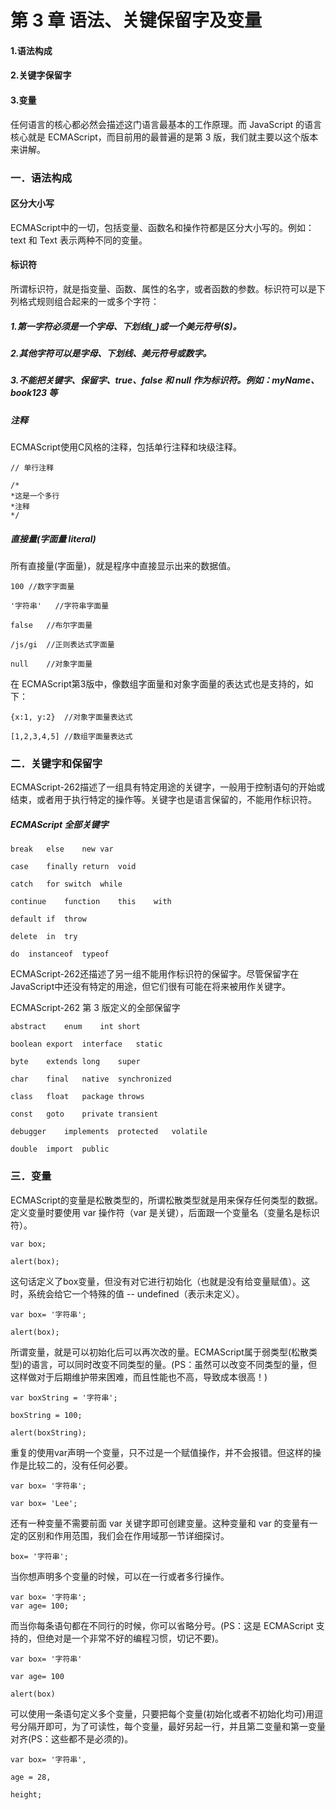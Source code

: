 
# 第 3 章 语法、关键保留字及变量

#### 1.语法构成
#### 2.关键字保留字
#### 3.变量

任何语言的核心都必然会描述这门语言最基本的工作原理。而 JavaScript 的语言核心就是 ECMAScript，而目前用的最普遍的是第 3 版，我们就主要以这个版本来讲解。

### 一．语法构成

#### 区分大小写

ECMAScript中的一切，包括变量、函数名和操作符都是区分大小写的。例如：text 和 Text 表示两种不同的变量。

#### 标识符

所谓标识符，就是指变量、函数、属性的名字，或者函数的参数。标识符可以是下列格式规则组合起来的一或多个字符：

##### 1.第一字符必须是一个字母、下划线(_)或一个美元符号($)。
##### 2.其他字符可以是字母、下划线、美元符号或数字。
##### 3.不能把关键字、保留字、true、false 和 null 作为标识符。例如：myName、book123 等

##### 注释

ECMAScript使用C风格的注释，包括单行注释和块级注释。 

```
// 单行注释

/*
*这是一个多行
*注释
*/
```


##### 直接量(字面量 literal)

所有直接量(字面量)，就是程序中直接显示出来的数据值。


```
100	//数字字面量

'字符串'	//字符串字面量

false	//布尔字面量

/js/gi	//正则表达式字面量

null	//对象字面量
```



在 ECMAScript第3版中，像数组字面量和对象字面量的表达式也是支持的，如下：


```
{x:1, y:2}	//对象字面量表达式

[1,2,3,4,5]	//数组字面量表达式
```


### 二．关键字和保留字

ECMAScript-262描述了一组具有特定用途的关键字，一般用于控制语句的开始或结束，或者用于执行特定的操作等。关键字也是语言保留的，不能用作标识符。

##### ECMAScript 全部关键字


```
break	else	new	var
			
case	finally	return	void
			
catch	for	switch	while
			
continue	function	this	with
			
default	if	throw	
			
delete	in	try	
			
do	instanceof	typeof
```

			

ECMAScript-262还描述了另一组不能用作标识符的保留字。尽管保留字在JavaScript中还没有特定的用途，但它们很有可能在将来被用作关键字。

ECMAScript-262 第 3 版定义的全部保留字


```
abstract	enum	int	short
			
boolean	export	interface	static
			
byte	extends	long	super
			
char	final	native	synchronized
			
class	float	package	throws
			
const	goto	private	transient
			
debugger	implements	protected	volatile
			
double	import	public
```

### 三．变量

ECMAScript的变量是松散类型的，所谓松散类型就是用来保存任何类型的数据。定义变量时要使用 var 操作符（var 是关键），后面跟一个变量名（变量名是标识符）。

```
var box;

alert(box);
```

这句话定义了box变量，但没有对它进行初始化（也就是没有给变量赋值）。这时，系统会给它一个特殊的值 -- undefined（表示未定义）。

```
var box= '字符串';

alert(box);
```


所谓变量，就是可以初始化后可以再次改的量。ECMAScript属于弱类型(松散类型)的语言，可以同时改变不同类型的量。(PS：虽然可以改变不同类型的量，但这样做对于后期维护带来困难，而且性能也不高，导致成本很高！)


```
var boxString = '字符串';

boxString = 100;

alert(boxString);
```


重复的使用var声明一个变量，只不过是一个赋值操作，并不会报错。但这样的操作是比较二的，没有任何必要。


```
var box= '字符串';

var box= 'Lee';
```

还有一种变量不需要前面 var 关键字即可创建变量。这种变量和 var 的变量有一定的区别和作用范围，我们会在作用域那一节详细探讨。


```
box= '字符串';
```


当你想声明多个变量的时候，可以在一行或者多行操作。

```
var box= '字符串';
var age= 100;
```


而当你每条语句都在不同行的时候，你可以省略分号。(PS：这是 ECMAScript 支持的，但绝对是一个非常不好的编程习惯，切记不要)。

```
var box= '字符串'

var age= 100

alert(box)
```

可以使用一条语句定义多个变量，只要把每个变量(初始化或者不初始化均可)用逗号分隔开即可，为了可读性，每个变量，最好另起一行，并且第二变量和第一变量对齐(PS：这些都不是必须的)。

```
var box= '字符串',

age = 28,

height;
```
